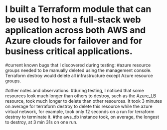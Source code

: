 # I built a Terraform module that can be used to host a full-stack web application across both AWS and Azure clouds for failover and for business critical applications. 

#current known bugs that I discovered during testing:
#azure resource groups needed to be manually deleted using the management console. Terraform destroy would delete all infrastructure except Azure resource groups.

#other notes and observations:
#during testing, I noticed that some resources look much longer than others to destroy, such as the Azure_LB resource, took much longer to delete than other 
resources. It took 3 minutes on average for terraform destroy to delete this resource while the azure virtual network, for example, took only 12 seconds on a run for 
terraform destroy to terminate it. 
#the aws_db instance took, on average, the longest to destroy, at 3 min 31s on one run. 
